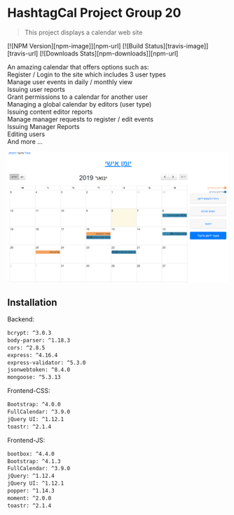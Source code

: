 # HashtagCal Project Group 20
> This project displays a calendar web site

[![NPM Version][npm-image]][npm-url]
[![Build Status][travis-image]][travis-url]
[![Downloads Stats][npm-downloads]][npm-url]

An amazing calendar that offers options such as:<br>
Register / Login to the site which includes 3 user types<br>
Manage user events in daily / monthly view<br>
Issuing user reports<br>
Grant permissions to a calendar for another user<br>
Managing a global calendar by editors (user type)<br>
Issuing content editor reports<br>
Manage manager requests to register / edit events<br>
Issuing Manager Reports<br>
Editing users<br>
And more ...

![amazing calendar](screenshot.png)

## Installation

Backend:

```sh
bcrypt: ^3.0.3
body-parser: ^1.18.3
cors: ^2.8.5
express: ^4.16.4
express-validator: ^5.3.0
jsonwebtoken: ^8.4.0
mongoose: ^5.3.13
```

Frontend-CSS:
```sh
Bootstrap: ^4.0.0
FullCalendar: ^3.9.0
jQuery UI: ^1.12.1
toastr: ^2.1.4
```

Frontend-JS:
```sh
bootbox: ^4.4.0
Bootstrap: ^4.1.3
FullCalendar: ^3.9.0
jQuery: ^1.12.4
jQuery UI: ^1.12.1
popper: ^1.14.3
moment: ^2.0.0
toastr: ^2.1.4
```
